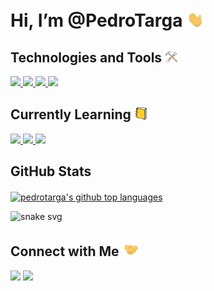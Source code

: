 
 # Hi, I’m @PedroTarga <img src="./media/waving-hand.gif" width="30px">

 ## Technologies and Tools <img src="./media/hammer-and-wrench.gif" width="20px">

<a href="https://github.com/PedroTarga">

 ![](https://img.shields.io/badge/Editor-VSCode-informational?style=flat&logo=visualstudiocode&logoColor=white&color=#61bb94)
 ![](https://img.shields.io/badge/Code-JavaScript-informational?style=flat&logo=javascript&logoColor=white&color=#61bb94)
 ![](https://img.shields.io/badge/Code-HTML-informational?style=flat&logo=html5&logoColor=white&color=#61bb94)
 ![](https://img.shields.io/badge/Code-CSS-informational?style=flat&logo=css3&logoColor=white&color=#61bb94)

</a>

 ## Currently Learning <img src="./media/books.gif" width="20px">

<a href="https://github.com/PedroTarga">

 ![](https://img.shields.io/badge/Code-Python-informational?style=flat&logo=python&logoColor=white&color=#61bb94)
 ![](https://img.shields.io/badge/Database-MySQL-informational?style=flat&logo=mysql&logoColor=white&color=#61bb94)
 ![](https://img.shields.io/badge/Backend-Node.js-informational?style=flat&logo=nodedotjs&logoColor=white&color=#61bb94)
 
</a>

 ## GitHub Stats 

<a href="https://github.com/PedroTarga">
 <img height="140px" align="center" src="https://github-readme-stats.vercel.app/api?username=pedrotarga&theme=vue&hide=contribs,prs&show_icons=true&bg_color=white" alt="pedrotarga's github top languages" />
<!--  <img height="140px" align="center" src="https://github-readme-stats.vercel.app/api/top-langs/?username=pedrotarga&theme=vue&layout=compact&bg_color=white" alt="pedrotarga's github top languages" /> -->
</a>


 ![snake svg](https://github.com/PedroTarga/PedroTarga/blob/output/github-contribution-grid-snake.svg)

 ## Connect with Me <img src="./media/shaking-hands.gif" width="30px"> 


<a href = "https://twitter.com/TargePeter"><img src="https://img.shields.io/badge/-Twitter-%23333?style=for-the-badge&logo=twitter&logoColor=white&color=blue"></a>
<a href = "mailto:targa.pe@gmail.com"><img src="https://img.shields.io/badge/-Gmail-%23333?style=for-the-badge&logo=gmail&logoColor=white&color=red" target="_blank"></a>



